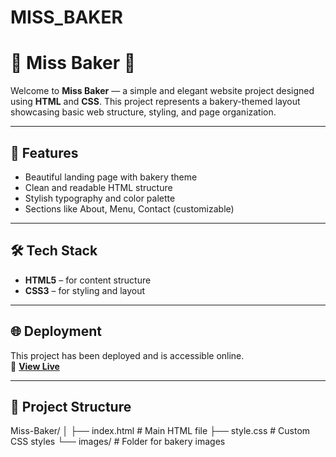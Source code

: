 # MISS_BAKER
# 🎂 Miss Baker 🍰

Welcome to **Miss Baker** — a simple and elegant website project designed using **HTML** and **CSS**. This project represents a bakery-themed layout showcasing basic web structure, styling, and page organization.

---

## 🚀 Features

- Beautiful landing page with bakery theme
- Clean and readable HTML structure
- Stylish typography and color palette
- Sections like About, Menu, Contact (customizable)

---

## 🛠️ Tech Stack

- **HTML5** – for content structure
- **CSS3** – for styling and layout

---

## 🌐 Deployment

This project has been deployed and is accessible online.  
🔗 **[View Live](https://artikumari005.github.io/MISSBAKER/)** 

---

## 📁 Project Structure

Miss-Baker/
│
├── index.html # Main HTML file
├── style.css # Custom CSS styles
└── images/ #  Folder for bakery images
